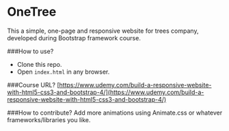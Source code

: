 # OneTree
This a simple, one-page and responsive website for trees company, developed during Bootstrap framework course.

###How to use?

- Clone this repo.
- Open `index.html` in any browser.

###Course URL?
[https://www.udemy.com/build-a-responsive-website-with-html5-css3-and-bootstrap-4/](https://www.udemy.com/build-a-responsive-website-with-html5-css3-and-bootstrap-4/)

###How to contribute?
Add more animations using Animate.css or whatever frameworks/libraries you like.